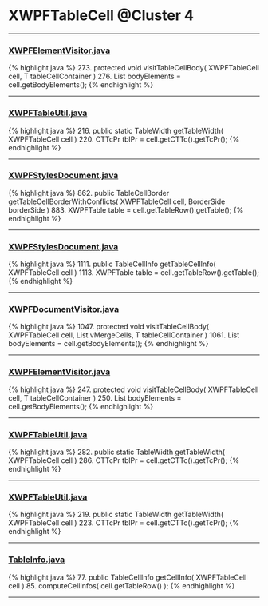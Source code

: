 # XWPFTableCell @Cluster 4

***

### [XWPFElementVisitor.java](https://searchcode.com/codesearch/view/12208676/)
{% highlight java %}
273. protected void visitTableCellBody( XWPFTableCell cell, T tableCellContainer )
276.     List<IBodyElement> bodyElements = cell.getBodyElements();
{% endhighlight %}

***

### [XWPFTableUtil.java](https://searchcode.com/codesearch/view/12208688/)
{% highlight java %}
216. public static TableWidth getTableWidth( XWPFTableCell cell )
220.     CTTcPr tblPr = cell.getCTTc().getTcPr();
{% endhighlight %}

***

### [XWPFStylesDocument.java](https://searchcode.com/codesearch/view/96672666/)
{% highlight java %}
862. public TableCellBorder getTableCellBorderWithConflicts( XWPFTableCell cell, BorderSide borderSide )
883.         XWPFTable table = cell.getTableRow().getTable();
{% endhighlight %}

***

### [XWPFStylesDocument.java](https://searchcode.com/codesearch/view/96672666/)
{% highlight java %}
1111. public TableCellInfo getTableCellInfo( XWPFTableCell cell )
1113.     XWPFTable table = cell.getTableRow().getTable();
{% endhighlight %}

***

### [XWPFDocumentVisitor.java](https://searchcode.com/codesearch/view/96672565/)
{% highlight java %}
1047. protected void visitTableCellBody( XWPFTableCell cell, List<XWPFTableCell> vMergeCells, T tableCellContainer )
1061.         List<IBodyElement> bodyElements = cell.getBodyElements();
{% endhighlight %}

***

### [XWPFElementVisitor.java](https://searchcode.com/codesearch/view/96673254/)
{% highlight java %}
247. protected void visitTableCellBody( XWPFTableCell cell, T tableCellContainer )
250.     List<IBodyElement> bodyElements = cell.getBodyElements();
{% endhighlight %}

***

### [XWPFTableUtil.java](https://searchcode.com/codesearch/view/96672636/)
{% highlight java %}
282. public static TableWidth getTableWidth( XWPFTableCell cell )
286.     CTTcPr tblPr = cell.getCTTc().getTcPr();
{% endhighlight %}

***

### [XWPFTableUtil.java](https://searchcode.com/codesearch/view/96673299/)
{% highlight java %}
219. public static TableWidth getTableWidth( XWPFTableCell cell )
223.     CTTcPr tblPr = cell.getCTTc().getTcPr();
{% endhighlight %}

***

### [TableInfo.java](https://searchcode.com/codesearch/view/96672683/)
{% highlight java %}
77. public TableCellInfo getCellInfo( XWPFTableCell cell )
85.     computeCellInfos( cell.getTableRow() );
{% endhighlight %}

***

